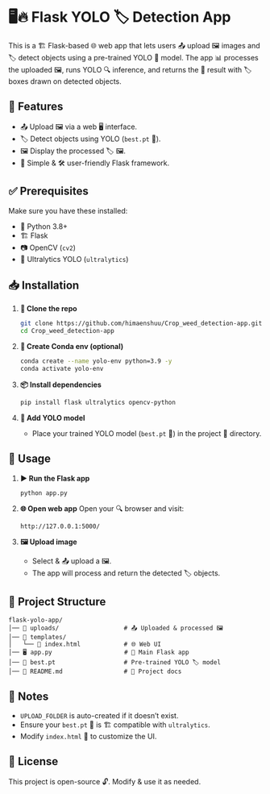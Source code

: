 # 🖥️🔥 Flask YOLO 🏷️ Detection App

This is a 🏗️ Flask-based 🌐 web app that lets users 📤 upload 🖼️ images and 🏷️ detect objects using a pre-trained YOLO 🧠 model. The app 📊 processes the uploaded 🖼️, runs YOLO 🔍 inference, and returns the 🎯 result with 🏷️ boxes drawn on detected objects.

## 🌟 Features
- 📤 Upload 🖼️ via a web 🖥️ interface.
- 🏷️ Detect objects using YOLO (`best.pt` 🧠).
- 🖼️ Display the processed 🏷️ 🖼️.
- 🚀 Simple & 🛠️ user-friendly Flask framework.

## ✅ Prerequisites
Make sure you have these installed:

- 🐍 Python 3.8+
- 🏗️ Flask
- 📷 OpenCV (`cv2`)
- 🚀 Ultralytics YOLO (`ultralytics`)

## 📥 Installation
1. **📂 Clone the repo**
   ```bash
   git clone https://github.com/himaenshuu/Crop_weed_detection-app.git
   cd Crop_weed_detection-app
   ```

2. **🔧 Create Conda env (optional)**
   ```bash
   conda create --name yolo-env python=3.9 -y
   conda activate yolo-env
   ```

3. **📦 Install dependencies**
   ```bash
   pip install flask ultralytics opencv-python
   ```

4. **📌 Add YOLO model**
   - Place your trained YOLO model (`best.pt` 🧠) in the project 📁 directory.

## 🚀 Usage
1. **▶️ Run the Flask app**
   ```bash
   python app.py
   ```

2. **🌐 Open web app**
   Open your 🔍 browser and visit:
   ```
   http://127.0.0.1:5000/
   ```

3. **🖼️ Upload image**
   - Select & 📤 upload a 🖼️.
   - The app will process and return the detected 🏷️ objects.

## 📂 Project Structure
```
flask-yolo-app/
│── 📁 uploads/                  # 📤 Uploaded & processed 🖼️
│── 📁 templates/
│   └── 📝 index.html            # 🌐 Web UI
│── 🖥️ app.py                    # 🎯 Main Flask app
│── 🧠 best.pt                   # Pre-trained YOLO 🏷️ model
│── 📄 README.md                 # 📖 Project docs
```

## 📝 Notes
- `UPLOAD_FOLDER` is auto-created if it doesn’t exist.
- Ensure your `best.pt` 🧠 is 🏗️ compatible with `ultralytics`.
- Modify `index.html` 🎨 to customize the UI.

## 📜 License
This project is open-source 🔓. Modify & use it as needed.
